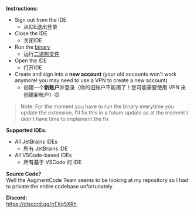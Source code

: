 **Instructions:**
*   Sign out from the IDE
    *   从IDE退出登录
*   Close the IDE
    *   关闭IDE
*   Run the [binary](https://github.com/Nekots/augment-vip/releases)
    *   运行[二进制文件](https://github.com/Nekots/augment-vip/releases)
*   Open the IDE
    *   打开IDE
*   Create and sign into a **new account** (your old accounts won't work anymore! you may need to use a VPN to create a new account)
    *   创建一个**新账户**并登录（你的旧账户不能用了！您可能需要使用 VPN 来创建新帐户）😊

> Note: For the moment you have to run the binary everytime you update the extension, I'll fix this in a future update as at the moment I didn't have time to implement the fix

**Supported IDEs:**
*   All JetBrains IDEs
    *   所有 JetBrains IDE
*   All VSCode-based IDEs
    *   所有基于 VSCode 的 IDE

**Source Code?**\
Well the AugmentCode Team seems to be looking at my repository so I had to private the entire codebase unfortunately

**Discord:**\
https://discord.gg/nTXq5XRh
